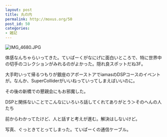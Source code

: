 ```yaml
---
layout: post
title: 丸の内
permalink: http://moxus.org/50
post_id: 50
categories: 
- 雑記
---
```


![IMG_4680.JPG](http://moxuse.org/blog/media/1/20080623-IMG_4680.jpg)

体感なんちゃらいってきた。ていぱーくがなにげに面白いところで、特に世界中の切手のコレクションがみれるのがよかった。隠れ良スポットだね3F。

大手町いって帰るつもりが銀座のアポーストアでiamasのDSPコースのイベントが。なんか、SuperColliderがいいねっていってしまえばいいのに。

その後の新橋での懇親会にもお邪魔した。

DSPと関係ないことでこんなにいろいろ話してくれてありがとう＞そのへんの人たち

前からわかってたけど、人と話すと考えが進む。解決はしないけど。

写真、ぐっときてとってしまった。ていぱーくの通信ケーブル。